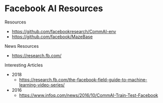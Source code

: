 
Facebook AI Resources
====


 Resources
* https://github.com/facebookresearch/CommAI-env
* https://github.com/facebook/MazeBase


News Resources
* https://research.fb.com/



Interesting Articles
* 2018
  * https://research.fb.com/the-facebook-field-guide-to-machine-learning-video-series/
* 2016 
  * https://www.infoq.com/news/2016/10/CommAI-Train-Test-Facebook


